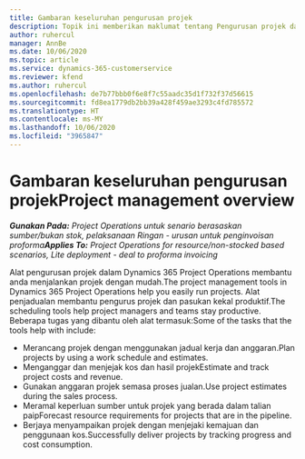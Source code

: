 ```yaml
---
title: Gambaran keseluruhan pengurusan projek
description: Topik ini memberikan maklumat tentang Pengurusan projek dalam Dynamics 365 Project Operations.
author: ruhercul
manager: AnnBe
ms.date: 10/06/2020
ms.topic: article
ms.service: dynamics-365-customerservice
ms.reviewer: kfend
ms.author: ruhercul
ms.openlocfilehash: de7b77bbb0f6e8f7c55aadc35d1f732f37d56615
ms.sourcegitcommit: fd8ea1779db2bb39a428f459ae3293c4fd785572
ms.translationtype: HT
ms.contentlocale: ms-MY
ms.lasthandoff: 10/06/2020
ms.locfileid: "3965847"
---
```

# <a name="project-management-overview"></a><span data-ttu-id="51a35-103">Gambaran keseluruhan pengurusan projek</span><span class="sxs-lookup"><span data-stu-id="51a35-103">Project management overview</span></span>

<span data-ttu-id="51a35-104">_**Gunakan Pada:** Project Operations untuk senario berasaskan sumber/bukan stok, pelaksanaan Ringan - urusan untuk penginvoisan proforma_</span><span class="sxs-lookup"><span data-stu-id="51a35-104">_**Applies To:** Project Operations for resource/non-stocked based scenarios, Lite deployment - deal to proforma invoicing_</span></span>

<span data-ttu-id="51a35-105">Alat pengurusan projek dalam Dynamics 365 Project Operations membantu anda menjalankan projek dengan mudah.</span><span class="sxs-lookup"><span data-stu-id="51a35-105">The project management tools in Dynamics 365 Project Operations help you easily run projects.</span></span> <span data-ttu-id="51a35-106">Alat penjadualan membantu pengurus projek dan pasukan kekal produktif.</span><span class="sxs-lookup"><span data-stu-id="51a35-106">The scheduling tools help project managers and teams stay productive.</span></span> <span data-ttu-id="51a35-107">Beberapa tugas yang dibantu oleh alat termasuk:</span><span class="sxs-lookup"><span data-stu-id="51a35-107">Some of the tasks that the tools help with include:</span></span>

- <span data-ttu-id="51a35-108">Merancang projek dengan menggunakan jadual kerja dan anggaran.</span><span class="sxs-lookup"><span data-stu-id="51a35-108">Plan projects by using a work schedule and estimates.</span></span>
- <span data-ttu-id="51a35-109">Menganggar dan menjejak kos dan hasil projek</span><span class="sxs-lookup"><span data-stu-id="51a35-109">Estimate and track project costs and revenue.</span></span>
- <span data-ttu-id="51a35-110">Gunakan anggaran projek semasa proses jualan.</span><span class="sxs-lookup"><span data-stu-id="51a35-110">Use project estimates during the sales process.</span></span>
- <span data-ttu-id="51a35-111">Meramal keperluan sumber untuk projek yang berada dalam talian paip</span><span class="sxs-lookup"><span data-stu-id="51a35-111">Forecast resource requirements for projects that are in the pipeline.</span></span>
- <span data-ttu-id="51a35-112">Berjaya menyampaikan projek dengan menjejaki kemajuan dan penggunaan kos.</span><span class="sxs-lookup"><span data-stu-id="51a35-112">Successfully deliver projects by tracking progress and cost consumption.</span></span>
